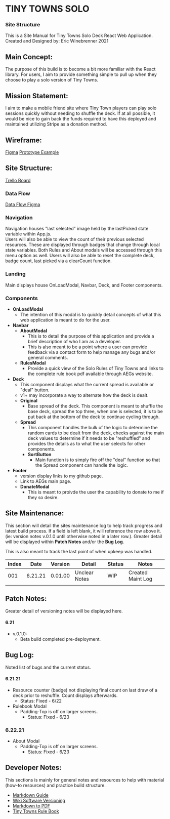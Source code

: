 # TINY TOWNS SOLO
### Site Structure
This is a Site Manual for Tiny Towns Solo Deck React Web Application.
Created and Designed by: Eric Winebrenner 2021

## Main Concept:
The purpose of this build is to become a bit more familiar with the React library.  For users, I aim to provide something simple to pull up when they choose to play a solo version of Tiny Towns.

## Mission Statement:
I aim to make a mobile friend site where Tiny Town players can play solo sessions quickly without needing to shuffle the deck.  If at all possible, it would be nice to gain back the funds required to have this deployed and maintained utilizing Stripe as a donation method.

## Wireframe:
[Figma](https://www.figma.com/file/jl6MledrobDKbph3H8qUaq/Tiny-Towns-Solo-Wireframe?node-id=0%3A1)
[Prototype Example](https://www.figma.com/proto/jl6MledrobDKbph3H8qUaq/Tiny-Towns-Solo-Wireframe?node-id=1%3A2&scaling=scale-down&page-id=0%3A1)

## Site Structure:
[Trello Board](https://trello.com/b/MlL4A15e/tiny-towns-solo)

### Data Flow
[Data Flow Figma](https://www.figma.com/file/uaM1msWYXopjaxrbCFA7UU/Tiny-Towns-Solo?node-id=0%3A1)

### Navigation
Navigation houses "last selected" image held by the lastPicked state variable within App.js.  
Users will also be able to view the count of their previous selected resources.  These are displayed through badges that change through local state variables.
Both Rules and About modals will be accessed through this menu option as well.
Users will also be able to reset the complete deck, badge count, last picked via a clearCount function.

### Landing
  Main displays house OnLoadModal, Navbar, Deck, and Footer components.

### Components
- **OnLoadModal**
  - The intention of this modal is to quickly detail concepts of what this web application is meant to do for the user.
- **Navbar**
  - **AboutModal**
    - This is to detail the purpose of this application and provide a brief description of who I am as a developer.
    - This is also meant to be a point where a user can provide feedback via a contact form to help manage any bugs and/or general comments.
  - **RulesModal**
    - Provide a quick view of the Solo Rules of Tiny Towns and links to the complete rule book pdf available through AEGs website.
- **Deck**
  - This component displays what the current spread is available or "deal" button.  
  - v1+ may incorporate a way to alternate how the deck is dealt.  
  - **Original**
    - Base spread of the deck.  This component is meant to shuffle the base deck, spread the top three, when one is selected, it is to be put back at the bottom of the deck to continue cycling through.
  - **Spread**
    - This component handles the bulk of the logic to determine the random cards to be dealt from the deck, checks against the main deck values to determine if it needs to be "reshuffled" and provides the details as to what the user selects for other components.
    - **SortButton**
      - Main function is to simply fire off the "deal" function so that the Spread component can handle the logic.
- **Footer**
  - version display links to my github page.
  - Link to AEGs main page.
  - **DonateModal**
    - This is meant to proivde the user the capability to donate to me if they so desire.

## Site Maintenance:
This section will detail the sites maintenance log to help track progress and latest build process.  If a field is left blank, it will reference the row above it.  (ie: version notes v.0.1.0 until otherwise noted in a later row.).  Greater detail will be displayed within **Patch Notes** and/or the **Bug Log**.  

This is also meant to track the last point of when upkeep was handled.

Index   | Date    | Version | Detail        | Status    | Notes
---     | ---     |    ---  |  ---          |   ---     |  ---  
001     | 6.21.21 | 0.01.00 | Unclear Notes |   WIP     | Created Maint Log      
        |         |         |               |           |        


## Patch Notes:
Greater detail of versioning notes will be displayed here.

#### 6.21
- v.0.1.0:
  -  Beta build completed pre-deployment.  

## Bug Log:
Noted list of bugs and the current status.

#### 6.21.21
  - Resource counter (badge) not displaying final count on last draw of a deck prior to reshuffle.  Count displays afterwards.
    - Status: Fixed - 6/22
  - Rulebook Modal
    - Padding-Top is off on larger screens.
      - Status: Fixed - 6/23
### 6.22.21
  - About Modal
    - Padding-Top is off on larger screens.
      - Status: Fixed - 6/23

## Developer Notes:
This sections is mainly for general notes and resources to help with material (how-to resources) and practice build structure.

- [Markdown Guide](https://www.markdownguide.org/basic-syntax)
- [Wiki Software Versioning](https://en.wikipedia.org/wiki/Software_versioning)
- [Markdown to PDF](http://markdown2pdf.com/)
- [Tiny Towns Rule Book](https://www.alderac.com/wp-content/uploads/2018/11/Tiny_Towns_Rules_FINAL.pdf)